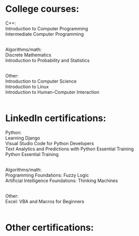 # College courses:

C++:<br>
Introduction to Computer Programming<br>
Intermediate Computer Programming<br><br>

Algorithms/math:<br>
Discrete Mathematics<br>
Introduction to Probability and Statistics<br><br>

Other:<br>
Introduction to Computer Science<br>
Introduction to Linux<br>
Introduction to Human-Computer Interaction<br><br>

# LinkedIn certifications:

Python:<br>
Learning Django<br>
Visual Studio Code for Python Developers<br>
Text Analytics and Predictions with Python Essential Training<br>
Python Essential Training<br><br>

Algorithms/math:<br>
Programming Foundations: Fuzzy Logic<br>
Artificial Intelligence Foundations: Thinking Machines<br><br>

Other:<br>
Excel: VBA and Macros for Beginners<br><br>

# Other certifications:<br><br>
